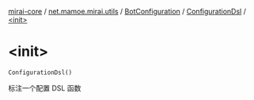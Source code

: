 [mirai-core](../../../index.md) / [net.mamoe.mirai.utils](../../index.md) / [BotConfiguration](../index.md) / [ConfigurationDsl](index.md) / [&lt;init&gt;](./-init-.md)

# &lt;init&gt;

`ConfigurationDsl()`

标注一个配置 DSL 函数

